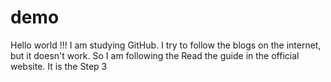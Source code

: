 # demo

Hello world !!!
I am studying GitHub.
I try to follow the blogs on the internet, but it doesn't work.
So I am following the Read the guide in the official website.
It is the Step 3
